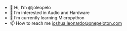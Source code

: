 - 👋 Hi, I’m @joleopelo
- 👀 I’m interested in Audio and Hardware
- 🌱 I’m currently learning Micropython
- 📫 How to reach me joshua.leonardo@onepeloton.com

<!---
joleopelo/joleopelo is a ✨ special ✨ repository because its `README.md` (this file) appears on your GitHub profile.
You can click the Preview link to take a look at your changes.
--->
